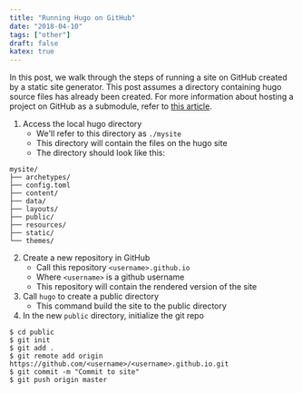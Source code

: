 ```yaml
---
title: "Running Hugo on GitHub"
date: "2018-04-10"
tags: ["other"]
draft: false
katex: true
---
```


In this post, we walk through the steps of running a site on GitHub created by a static site generator. This post assumes a directory containing hugo source files has already been created. For more information about hosting a project on GitHub as a submodule, refer to [this article](https://gohugo.io/hosting-and-deployment/hosting-on-github/#step-by-step-instructions).

1. Access the local hugo directory
	- We'll refer to this directory as `./mysite`
	- This directory will contain the files on the hugo site
	- The directory should look like this:

```
mysite/
├── archetypes/
├── config.toml
├── content/
├── data/
├── layouts/
├── public/
├── resources/
├── static/
└── themes/
```

2. Create a new repository in GitHub
	- Call this repository `<username>.github.io`
	- Where `<username>` is a github username
	- This repository will contain the rendered version of the site
3. Call `hugo` to create a public directory
	- This command build the site to the public directory
4. In the new `public` directory, initialize the git repo

```
$ cd public
$ git init
$ git add .
$ git remote add origin https://github.com/<username>/<username>.github.io.git
$ git commit -m "Commit to site"
$ git push origin master
```
